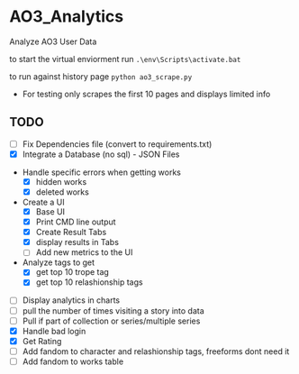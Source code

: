 # AO3_Analytics
Analyze AO3 User Data

to start the virtual enviorment run `.\env\Scripts\activate.bat `

to run against history page `python ao3_scrape.py`
- For testing only scrapes the first 10 pages and displays limited info


## TODO
- [ ] Fix Dependencies file (convert to requirements.txt)
- [X] Integrate a Database (no sql) - JSON Files
- Handle specific errors when getting works
  - [X] hidden works
  - [X] deleted works
- Create a UI
  - [X] Base UI
  - [X] Print CMD line output
  - [X] Create Result Tabs
  - [X] display results in Tabs
  - [ ] Add new metrics to the UI
- Analyze tags to get
  - [X] get top 10 trope tag
  - [X] get top 10 relashionship tags
- [ ] Display analytics in charts
- [ ] pull the number of times visiting a story into data 
- [ ] Pull if part of collection or series/multiple series
- [X] Handle bad login
- [X] Get Rating
- [ ] Add fandom to character and relashionship tags, freeforms dont need it
- [ ] Add fandom to works table
